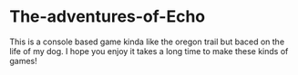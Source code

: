 # The-adventures-of-Echo
This is a console based game kinda like the oregon trail but baced on the life of my dog.
I hope you enjoy it takes a long time to make these kinds of games!

